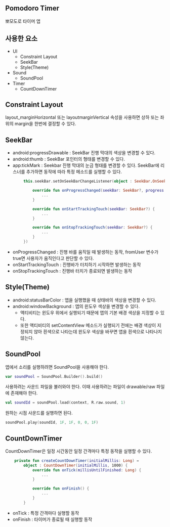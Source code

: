 ## Pomodoro Timer
뽀모도로 타이머 앱

## 사용한 요소
- UI
  - Constraint Layout
  - SeekBar
  - Style(Theme)
- Sound
  - SoundPool
- Timer
  - CountDownTimer
  
## Constraint Layout
layout_marginHorizontal 또는 layoutmarginVertical 속성을 사용하면 상하 또는 좌위의 margin을 한번에 결정할 수 있다.

## SeekBar
- android:progressDrawable : SeekBar 진행 막대의 색상을 변경할 수 있다.
- android:thumb : SeekBar 포인터의 형태를 변경할 수 있다.
- app:tickMark : Seekbar 진행 막대의 눈금 형태를 변경할 수 있다.
SeekBar에 리스너를 추가하면 동작에 따라 특정 메소드를 실행할 수 있다.
```kotlin
        this.seekBar.setOnSeekBarChangeListener(object : SeekBar.OnSeekBarChangeListener {

            override fun onProgressChanged(seekBar: SeekBar?, progress: Int, fromUser: Boolean) {
                ...
            }

            override fun onStartTrackingTouch(seekBar: SeekBar?) {
                ...
            }

            override fun onStopTrackingTouch(seekBar: SeekBar?) {
                ...
            }
        })
```
- onProgressChanged : 진행 바를 움직일 때 발생하는 동작, fromUser 변수가 true면 사용자가 움직인다고 판단할 수 있다.
- onStartTrackingTouch : 진행바가 터치하기 시작하면 발생하는 동작
- onStopTrackingTouch : 진행바 터치가 종료되면 발생하는 동작

## Style(Theme)
- android:statusBarColor : 앱을 실행했을 때 상태바의 색상을 변경할 수 있다.
- android:windowBackground : 앱의 윈도우 색상을 변경할 수 있다.
  - 액티비티는 윈도우 위에서 실행되기 때문에 앱의 기본 배경 색상을 지정할 수 있다.
  - 또한 액티비티의 setContentView 메소드가 실행되기 전에는 배경 색상이 지정되지 않아 흰색으로 나타는데 윈도우 색상을 바꾸면 앱을 흰색으로 나타나지 않는다.
  
## SoundPool
앱에서 소리를 실행하려면 SoundPool을 사용해야 한다.
```kotlin
var soundPool = SoundPool.Builder().build()
```
사용하려는 사운드 파일을 불러와야 한다.
이때 사용하려는 파일이 drawable/raw 파일에 존재해야 한다.
```kotlin
val soundId = soundPool.load(context, R.raw.sound, 1)
```
원하는 시점 사운드를 실행하면 된다.
```kotlin
soundPool.play(soundId, 1F, 1F, 0, 0, 1F)
```

## CountDownTimer
CountDownTimer은 일정 시간동안 일정 간격마다 특정 동작을 실행할 수 있다.
```kotlin
    private fun createCountDownTimer(initialMillis: Long) =
        object : CountDownTimer(initialMillis, 1000) {
            override fun onTick(millisUntilFinished: Long) {
                ...
            }

            override fun onFinish() {
                ...
            }
        }
```
- onTick : 특정 간격마다 실행할 동작
- onFinish : 타이머가 종료될 때 실행할 동작
